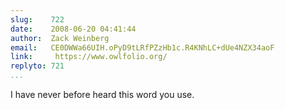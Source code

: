 ```yaml
---
slug:    722
date:    2008-06-20 04:41:44
author:  Zack Weinberg
email:   CE0DWWa66UIH.oPyD9tLRfPZzHb1c.R4KNhLC+dUe4NZX34aoF
link:     https://www.owlfolio.org/
replyto: 721
...
```


I have never before heard this word you use.
